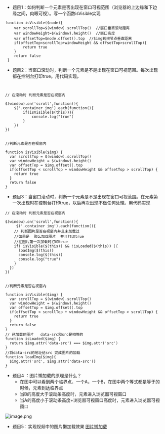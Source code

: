 - 题目1：如何判断一个元素是否出现在窗口可视范围（浏览器的上边缘和下边缘之间，肉眼可视）。写一个函数isVisible实现

```
function isVisible($node){
    var scrollTop=$(window).scrollTop()  //窗口垂直滚动距离
	var windowHeight=$(window).height()  //窗口高度
	var offsetTop=$node.offset().top  //$img到根节点垂直距离
	if(offsetTop<scrollTop+windowHeight && offsetTop>scrollTop){
		return true
	}
	return false
 }
```

- 题目2：当窗口滚动时，判断一个元素是不是出现在窗口可视范围。每次出现都在控制台打印true。用代码实现。
```


// 在滚动时 判断元素是否在视窗内

$(window).on('scroll',function(){
	$('.container img').each(function(){
		if(isVisible($(this))){
			console.log("true")
		}
	})
})


//判断元素是否在视窗内

function isVisible($img) {
  var scrollTop = $(window).scrollTop()
  var windowHeight = $(window).height()
  var offsetTop = $img.offset().top
  if(offsetTop < scrollTop + windowHeight && offsetTop > scrollTop) {
    return true
  }
  return false
}
```
- 题目3：当窗口滚动时，判断一个元素是不是出现在窗口可视范围。在元素第一次出现时在控制台打印true，以后再次出现不做任何处理。用代码实现
```
// 在滚动时 判断元素是否在视窗内

$(window).on('scroll',function(){
	 $('.container img').each(function(){
  	// 判断图片是否在视窗内并且未加载过
  	//如果是  那么加载图片  并且打印true
  	//在图片第一次加载时打印true
    if( isVisible($(this)) && !isLoaded($(this)) ){
      loadImg($(this))
      console.log($(this))
      console.log("true")
    }
  }) 
})


//判断元素是否在视窗内

function isVisible($img) {
  var scrollTop = $(window).scrollTop()
  var windowHeight = $(window).height()
  var offsetTop = $img.offset().top
  if(offsetTop < scrollTop + windowHeight && offsetTop > scrollTop) {
    return true
  }
  return false
}
// 已加载的图片   data-src和src是相等的
function isLoaded($img) {
  return $img.attr('data-src') === $img.attr('src')
}
//将data-src的地址给src 完成图片的加载
function loadImg($img){
  $img.attr('src', $img.attr('data-src'))
}

```
- 题目4 ：图片懒加载的原理是什么？
  - 在图中可以看到两个临界点，一个A，一个B，在图中两个等式都是等于的时候，元素到达临界点
  - 当B的高度大于滚动条高度时，元素进入浏览器可视窗口
  - 当A的高度小于滚动条高度+浏览器可视窗口高度时，元素进入浏览器可视窗口


![image.png](http://upload-images.jianshu.io/upload_images/8649258-c5f1bc1454630838.png?imageMogr2/auto-orient/strip%7CimageView2/2/w/1240)


- 题目5：实现视频中的图片懒加载效果
[图片懒加载](http://js.jirengu.com/zatit)

































































